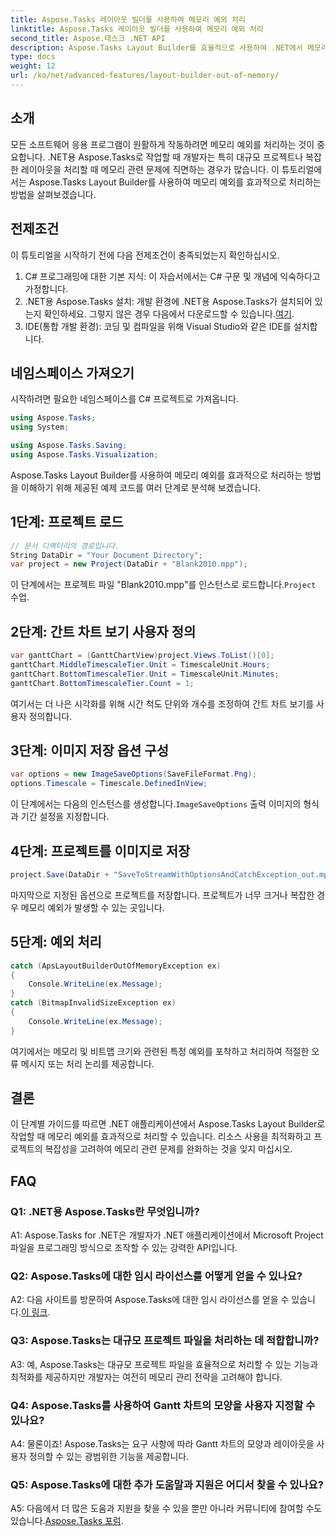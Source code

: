 ```yaml
---
title: Aspose.Tasks 레이아웃 빌더를 사용하여 메모리 예외 처리
linktitle: Aspose.Tasks 레이아웃 빌더를 사용하여 메모리 예외 처리
second_title: Aspose.태스크 .NET API
description: Aspose.Tasks Layout Builder를 효율적으로 사용하여 .NET에서 메모리 예외를 처리하는 방법을 알아보세요. 코드 예제가 포함된 단계별 가이드입니다.
type: docs
weight: 12
url: /ko/net/advanced-features/layout-builder-out-of-memory/
---
```

## 소개

모든 소프트웨어 응용 프로그램이 원활하게 작동하려면 메모리 예외를 처리하는 것이 중요합니다. .NET용 Aspose.Tasks로 작업할 때 개발자는 특히 대규모 프로젝트나 복잡한 레이아웃을 처리할 때 메모리 관련 문제에 직면하는 경우가 많습니다. 이 튜토리얼에서는 Aspose.Tasks Layout Builder를 사용하여 메모리 예외를 효과적으로 처리하는 방법을 살펴보겠습니다.

## 전제조건

이 튜토리얼을 시작하기 전에 다음 전제조건이 충족되었는지 확인하십시오.

1. C# 프로그래밍에 대한 기본 지식: 이 자습서에서는 C# 구문 및 개념에 익숙하다고 가정합니다.
2.  .NET용 Aspose.Tasks 설치: 개발 환경에 .NET용 Aspose.Tasks가 설치되어 있는지 확인하세요. 그렇지 않은 경우 다음에서 다운로드할 수 있습니다.[여기](https://releases.aspose.com/tasks/net/).
3. IDE(통합 개발 환경): 코딩 및 컴파일을 위해 Visual Studio와 같은 IDE를 설치합니다.

## 네임스페이스 가져오기

시작하려면 필요한 네임스페이스를 C# 프로젝트로 가져옵니다.

```csharp
using Aspose.Tasks;
using System;

using Aspose.Tasks.Saving;
using Aspose.Tasks.Visualization;

```

Aspose.Tasks Layout Builder를 사용하여 메모리 예외를 효과적으로 처리하는 방법을 이해하기 위해 제공된 예제 코드를 여러 단계로 분석해 보겠습니다.

## 1단계: 프로젝트 로드

```csharp
// 문서 디렉터리의 경로입니다.
String DataDir = "Your Document Directory";
var project = new Project(DataDir + "Blank2010.mpp");
```

 이 단계에서는 프로젝트 파일 "Blank2010.mpp"를 인스턴스로 로드합니다.`Project` 수업.

## 2단계: 간트 차트 보기 사용자 정의

```csharp
var ganttChart = (GanttChartView)project.Views.ToList()[0];
ganttChart.MiddleTimescaleTier.Unit = TimescaleUnit.Hours;
ganttChart.BottomTimescaleTier.Unit = TimescaleUnit.Minutes;
ganttChart.BottomTimescaleTier.Count = 1;
```

여기서는 더 나은 시각화를 위해 시간 척도 단위와 개수를 조정하여 간트 차트 보기를 사용자 정의합니다.

## 3단계: 이미지 저장 옵션 구성

```csharp
var options = new ImageSaveOptions(SaveFileFormat.Png);
options.Timescale = Timescale.DefinedInView;
```

 이 단계에서는 다음의 인스턴스를 생성합니다.`ImageSaveOptions` 출력 이미지의 형식과 기간 설정을 지정합니다.

## 4단계: 프로젝트를 이미지로 저장

```csharp
project.Save(DataDir + "SaveToStreamWithOptionsAndCatchException_out.mpp", options);
```

마지막으로 지정된 옵션으로 프로젝트를 저장합니다. 프로젝트가 너무 크거나 복잡한 경우 메모리 예외가 발생할 수 있는 곳입니다.

## 5단계: 예외 처리

```csharp
catch (ApsLayoutBuilderOutOfMemoryException ex)
{
    Console.WriteLine(ex.Message);
}
catch (BitmapInvalidSizeException ex)
{
    Console.WriteLine(ex.Message);
}
```

여기에서는 메모리 및 비트맵 크기와 관련된 특정 예외를 포착하고 처리하여 적절한 오류 메시지 또는 처리 논리를 제공합니다.

## 결론

이 단계별 가이드를 따르면 .NET 애플리케이션에서 Aspose.Tasks Layout Builder로 작업할 때 메모리 예외를 효과적으로 처리할 수 있습니다. 리소스 사용을 최적화하고 프로젝트의 복잡성을 고려하여 메모리 관련 문제를 완화하는 것을 잊지 마십시오.

## FAQ

### Q1: .NET용 Aspose.Tasks란 무엇입니까?

A1: Aspose.Tasks for .NET은 개발자가 .NET 애플리케이션에서 Microsoft Project 파일을 프로그래밍 방식으로 조작할 수 있는 강력한 API입니다.

### Q2: Aspose.Tasks에 대한 임시 라이선스를 어떻게 얻을 수 있나요?

 A2: 다음 사이트를 방문하여 Aspose.Tasks에 대한 임시 라이선스를 얻을 수 있습니다.[이 링크](https://purchase.aspose.com/temporary-license/).

### Q3: Aspose.Tasks는 대규모 프로젝트 파일을 처리하는 데 적합합니까?

A3: 예, Aspose.Tasks는 대규모 프로젝트 파일을 효율적으로 처리할 수 있는 기능과 최적화를 제공하지만 개발자는 여전히 메모리 관리 전략을 고려해야 합니다.

### Q4: Aspose.Tasks를 사용하여 Gantt 차트의 모양을 사용자 지정할 수 있나요?

A4: 물론이죠! Aspose.Tasks는 요구 사항에 따라 Gantt 차트의 모양과 레이아웃을 사용자 정의할 수 있는 광범위한 기능을 제공합니다.

### Q5: Aspose.Tasks에 대한 추가 도움말과 지원은 어디서 찾을 수 있나요?

 A5: 다음에서 더 많은 도움과 지원을 찾을 수 있을 뿐만 아니라 커뮤니티에 참여할 수도 있습니다.[Aspose.Tasks 포럼](https://forum.aspose.com/c/tasks/15).